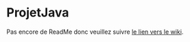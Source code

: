 # ProjetJava

Pas encore de ReadMe donc veuillez suivre [le lien vers le wiki](https://github.com/amostin/ProjetJava/wiki).
